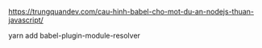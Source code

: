 https://trungquandev.com/cau-hinh-babel-cho-mot-du-an-nodejs-thuan-javascript/

yarn add babel-plugin-module-resolver
